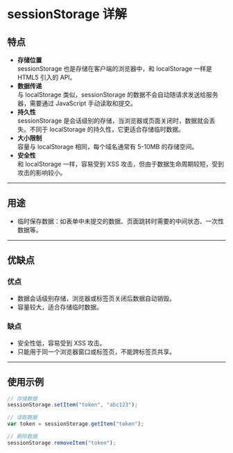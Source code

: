 # sessionStorage 详解

## 特点
- **存储位置**  
  sessionStorage 也是存储在客户端的浏览器中，和 localStorage 一样是 HTML5 引入的 API。
- **数据传递**  
  与 localStorage 类似，sessionStorage 的数据不会自动随请求发送给服务器，需要通过 JavaScript 手动读取和提交。
- **持久性**  
  sessionStorage 是会话级别的存储，当浏览器或页面关闭时，数据就会丢失。不同于 localStorage 的持久性，它更适合存储临时数据。
- **大小限制**  
  容量与 localStorage 相同，每个域名通常有 5-10MB 的存储空间。
- **安全性**  
  和 localStorage 一样，容易受到 XSS 攻击，但由于数据生命周期较短，受到攻击的影响较小。

---

## 用途
- 临时保存数据：如表单中未提交的数据、页面跳转时需要的中间状态、一次性数据等。

---

## 优缺点

### 优点
- 数据会话级别存储，浏览器或标签页关闭后数据自动销毁。
- 容量较大，适合存储临时数据。

### 缺点
- 安全性低，容易受到 XSS 攻击。
- 只能用于同一个浏览器窗口或标签页，不能跨标签页共享。

---

## 使用示例

```js
// 存储数据
sessionStorage.setItem("token", "abc123");

// 读取数据
var token = sessionStorage.getItem("token");

// 删除数据
sessionStorage.removeItem("token");

